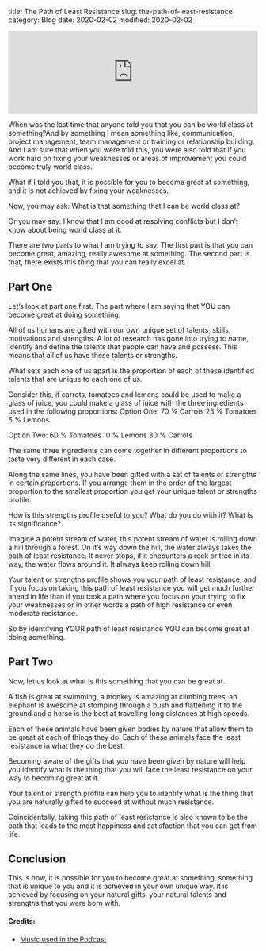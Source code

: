 title: The Path of Least Resistance
slug: the-path-of-least-resistance
category: Blog
date: 2020-02-02
modified: 2020-02-02

<iframe width="100%" height="166" scrolling="no" frameborder="no" allow="autoplay" src="https://w.soundcloud.com/player/?url=https%3A//api.soundcloud.com/tracks/733007059&color=%23ff5500&auto_play=false&hide_related=false&show_comments=true&show_user=true&show_reposts=false&show_teaser=true"></iframe>

When was the last time that anyone told you that you can be world class at something?And by something I mean something like, communication, project management, team management or training or relationship building. And I am sure that when you were told this, you were also told that if you work hard on fixing your weaknesses or areas of improvement you could become truly world class.  

What if I told you that, it is possible for you to become great at something, and it is not achieved by fixing your weaknesses. 

Now, you may ask: What is that something that I can be world class at?

Or you may say: I know that I am good at resolving conflicts but I don’t know about being world class at it.

There are two parts to what I am trying to say. The first part is that you can become great, amazing, really awesome at something. The second part is that, there exists this thing that you can really excel at. 

## Part One

Let’s look at part one first. The part where I am saying that YOU can become great at doing something. 

All of us humans are gifted with our own unique set of talents, skills, motivations and strengths. A lot of research has gone into trying to name, identify and define the talents that people can have and possess. This means that all of us have these talents or strengths. 

What sets each one of us apart is the proportion of each of these identified talents that are unique to each one of us. 

Consider this, if carrots, tomatoes and lemons could be used to make a glass of juice, you could make a glass of juice with the three ingredients used in the following proportions: 
Option One:
70 % Carrots
25 % Tomatoes
5 % Lemons

Option Two:
60 % Tomatoes
10 % Lemons
30 % Carrots

The same three ingredients can come together in different proportions to taste very different in each case. 

Along the same lines, you have been gifted with a set of talents or strengths in certain proportions. If you arrange them in the order of the largest proportion to the smallest proportion you get your unique talent or strengths profile. 

How is this strengths profile useful to you? What do you do with it? What is its significance?  

Imagine a potent stream of water, this potent stream of water is rolling down a hill through a forest. On it’s way down the hill, the water always takes the path of least resistance. It never stops, if it encounters a rock or tree in its way, the water flows around it. It always keep rolling down hill. 

Your talent or strengths profile shows you your path of least resistance, and if you focus on taking this path of least resistance you will get much further ahead in life than if you took a path where you focus on your trying to fix your weaknesses or in other words a path of high resistance or even moderate resistance. 

So by identifying YOUR path of least resistance YOU can become great at doing something.

## Part Two

Now, let us look at what is this something that you can be great at. 

A fish is great at swimming, a monkey is amazing at climbing trees, an elephant is awesome at stomping through a bush and flattening it to the ground and a horse is the best at travelling long distances at high speeds. 

Each of these animals have been given bodies by nature that allow them to be great at each of things they do. Each of these animals face the least resistance in what they do the best. 

Becoming aware of the gifts that you have been given by nature will help you identify what is the thing that you will face the least resistance on your way to becoming great at it. 

Your talent or strength profile can help you to identify what is the thing that you are naturally gifted to succeed at without much resistance. 

Coincidentally, taking this path of least resistance is also known to be the path that leads to the most happiness and satisfaction that you can get from life. 

## Conclusion

This is how, it is possible for you to become great at something, something that is unique to you and it is achieved in your own unique way. It is achieved by focusing on your natural gifts, your natural talents and strengths that you were born with.  


#### Credits: 

* [Music used in the Podcast](https://freesound.org/people/oymaldonado/sounds/453396/)